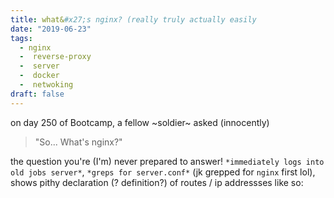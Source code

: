 ```yaml
---
title: what&#x27;s nginx? (really truly actually easily
date: "2019-06-23"
tags:
  - nginx
  -  reverse-proxy
  -  server
  -  docker
  -  netwoking
draft: false
---
```


on day 250 of Bootcamp, a fellow ~soldier~ asked (innocently) 

> "So... What's nginx?"

the question you're (I'm) never prepared to answer! `*immediately logs into old jobs server*`, `*greps for server.conf*` (jk grepped for `nginx` first lol), shows pithy declaration (? definition?) of routes / ip addressses like so: 



